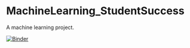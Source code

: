 # MachineLearning_StudentSuccess
A machine learning project. 

[![Binder](https://mybinder.org/badge_logo.svg)](https://mybinder.org/v2/gh/eyarrow/MachineLearning_StudentSuccess/HEAD)
